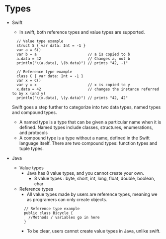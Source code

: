 # Types

* Swift <br>
  * In swift, both reference types and value types are supported. 
  ```
    // Value type example
    struct S { var data: Int = -1 }
    var a = S()
    var b = a						// a is copied to b
    a.data = 42						// Changes a, not b
    println("\(a.data), \(b.data)")	// prints "42, -1"
  ```

  ```
    // Reference type example
    class C { var data: Int = -1 }
    var x = C()
    var y = x						// x is copied to y
    x.data = 42						// changes the instance referred to by x (and y)
    println("\(x.data), \(y.data)")	// prints "42, 42"
  ```
  Swift goes a step further to categorize into two data types, named types and compound types.
  * A named type is a type that can be given a particular name when it is defined. Named types include classes, structures, enumerations, and protocols
  * A compound type is a type without a name, defined in the Swift language itself. There are two compound types: function types and tuple types.
* Java
  * Value types
    * Java has 8 value types, and you cannot create your own.
      * 8 value types : byte, short, int, long, float, double, boolean, char
  * Reference types
    * All value types made by users are reference types, meaning we as programers can only create objects. 
    ```
      // Reference type example
      public class Bicycle {
        //Methods / variables go in here
      }
    ```
    * To be clear, users cannot create value types in Java, unlike swift.

